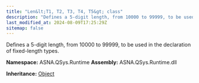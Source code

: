 ```yaml
---
title: "Len&lt;T1, T2, T3, T4, T5&gt; class"
description: "Defines a 5-digit length, from 10000 to 99999, to be used in the declaration of fixed-length types. "
last_modified_at: 2024-08-09T17:25:29Z
sitemap: false
---
```


Defines a 5-digit length, from 10000 to 99999, to be used in the declaration of fixed-length types.

**Namespace:** ASNA.QSys.Runtime
**Assembly:** ASNA.QSys.Runtime.dll

**Inheritance:** [Object](https://docs.microsoft.com/en-us/dotnet/api/system.object)
<br>
<br>
